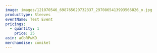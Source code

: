```yaml
---
image: images/121070546_698765020732337_2970865413993566826_o.jpg
producttype: Sleeves
eventName: Test Event
pricings:
  - quantity: 1
    price: 25
asin: aGbRPwKD_
merchandise: comiket
---
```


